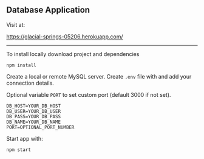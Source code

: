 ## Database Application

Visit at:

https://glacial-springs-05206.herokuapp.com/

---

To install locally download project and dependencies
```
npm install
```
Create a local or remote MySQL server. Create `.env` file with and add your connection details.

Optional variable `PORT` to set custom port (default 3000 if not set).
```
DB_HOST=YOUR_DB_HOST
DB_USER=YOUR_DB_USER
DB_PASS=YOUR_DB_PASS
DB_NAME=YOUR_DB_NAME
PORT=OPTIONAL_PORT_NUMBER
```
Start app with:
```
npm start
```
